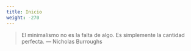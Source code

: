 ```yaml
---
title: Inicio
weight: -270
---
```

> El minimalismo no es la falta de algo. Es simplemente la cantidad perfecta.
> — Nicholas Burroughs
